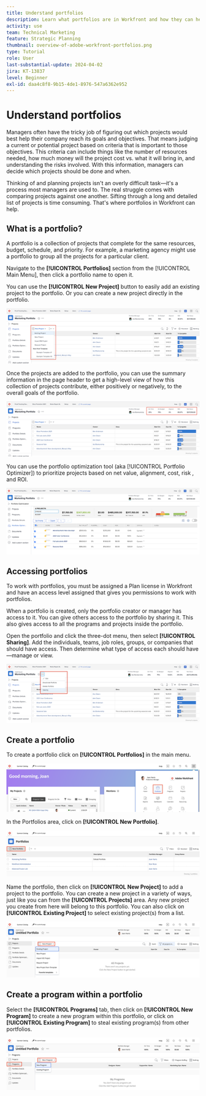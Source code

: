 ```yaml
---
title: Understand portfolios
description: Learn what portfolios are in Workfront and how they can help you prioritize projects and compare projects against one another.
activity: use
team: Technical Marketing
feature: Strategic Planning
thumbnail: overview-of-adobe-workfront-portfolios.png
type: Tutorial
role: User
last-substantial-update: 2024-04-02
jira: KT-13837
level: Beginner
exl-id: daa4c8f8-9b15-4de1-8976-547a6362e952
---
```

# Understand portfolios

Managers often have the tricky job of figuring out which projects would best help their company reach its goals and objectives. That means judging a current or potential project based on criteria that is important to those objectives. This criteria can include things like the number of resources needed, how much money will the project cost vs. what it will bring in, and understanding the risks involved. With this information, managers can decide which projects should be done and when.  

Thinking of and planning projects isn't an overly difficult task—it's a process most managers are used to. The real struggle comes with comparing projects against one another. Sifting through a long and detailed list of projects is time consuming. That's where portfolios in Workfront can help.

## What is a portfolio? 

A portfolio is a collection of projects that complete for the same resources, budget, schedule, and priority. For example, a marketing agency might use a portfolio to group all the projects for a particular client. 

Navigate to the **[!UICONTROL Portfolios]** section from the [!UICONTROL Main Menu], then click a portfolio name to open it. 

You can use the **[!UICONTROL New Project]** button to easily add an existing project to the portfolio. Or you can create a new project directly in the portfolio.

![An image of the drop-down menu for the [!UICONTROL New Project] button](assets/01-portfolio-management3.png)

Once the projects are added to the portfolio, you can use the summary information in the page header to get a high-level view of how this collection of projects contribute, either positively or negatively, to the overall goals of the portfolio. 

![An image of the summary information of the portfolio in the page header](assets/02-portfolio-management1.png)

You can use the portfolio optimization tool (aka [!UICONTROL Portfolio Optimizer]) to prioritize projects based on net value, alignment, cost, risk , and ROI. 

![An image of prioritizing projects in a portfolio](assets/03-portfolio-management2.png)

## Accessing portfolios

To work with portfolios, you must be assigned a Plan license in Workfront and have an access level assigned that gives you permissions to work with portfolios. 

When a portfolio is created, only the portfolio creator or manager has access to it. You can give others access to the portfolio by sharing it. This also gives access to all the programs and projects inside the portfolio. 

Open the portfolio and click the three-dot menu, then select **[!UICONTROL Sharing]**. Add the individuals, teams, job roles, groups, or companies that should have access. Then determine what type of access each should have—manage or view.

![An image of the [!UICONTROL Sharing] option in a [!DNL Workfront] portfolio](assets/04-portfolio-management11.png)

## Create a portfolio

To create a portfolio click on **[!UICONTROL Portfolios]** in the main menu.

![An image of the main menu ](assets/create-portfolio-1.png)

In the Portfolios area, click on **[!UICONTROL New Portfolio]**.

![An image of the Portfolios area ](assets/create-portfolio-2.png)

Name the portfolio, then click on **[!UICONTROL New Project]** to add a project to the portfolio. You can create a new project in a variety of ways, just like you can from the **[!UICONTROL Projects]** area. Any new project you create from here will belong to this portfolio. You can also click on **[!UICONTROL Existing Project]** to select existing project(s) from a list.

![An image of the new project menu ](assets/create-portfolio-3.png)

## Create a program within a portfolio

Select the **[!UICONTROL Programs]** tab, then click on **[!UICONTROL New Program]** to create a new program within this portfolio, or click on **[!UICONTROL Existing Program]** to steal existing program(s) from other portfolios.

![An image of the new program menu ](assets/create-portfolio-4.png)

<!--
Pro-tips graphic
If a user can't access a specific portfolio, make sure it's shared with them. The Workfront access level determines that a user can access portfolios in general, but sharing makes sure they can see specific portfolios. 
-->

<!--
Learn more graphic and links to documentation articles
* Portfolio overview   
* Create a portfolio 
* Create and manage portfolios 
* Navigate within a portfolio 
* Share a portfolio   
-->

